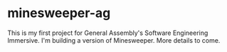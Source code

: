 # minesweeper-ag
This is my first project for General Assembly's Software Engineering Immersive. I'm building a version of Minesweeper. More details to come.
